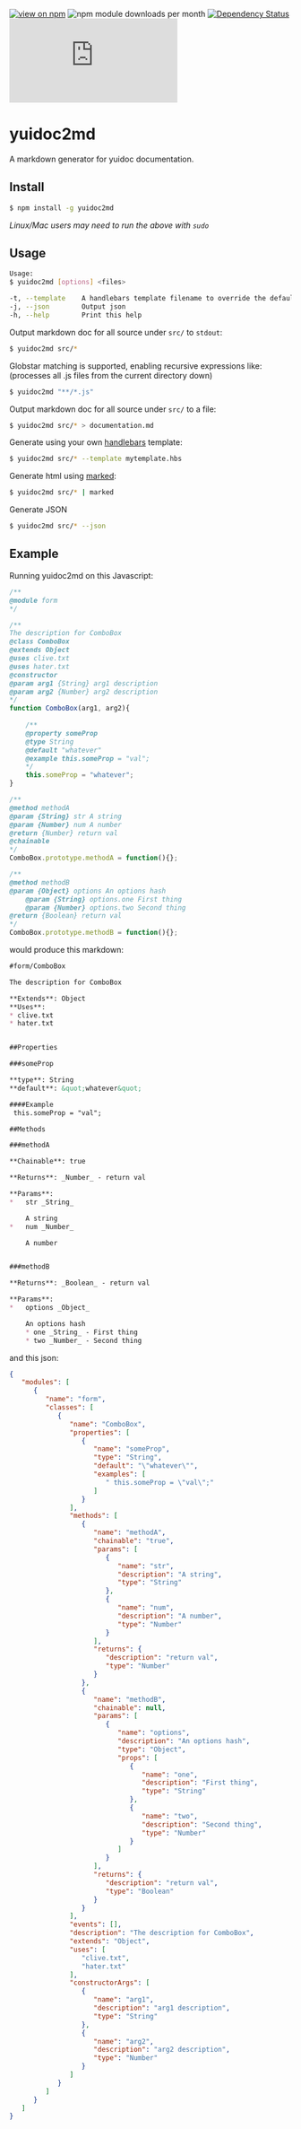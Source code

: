 [![view on npm](http://img.shields.io/npm/v/yuidoc2md.svg)](https://www.npmjs.org/package/yuidoc2md)
![npm module downloads per month](http://img.shields.io/npm/dm/yuidoc2md.svg)
[![Dependency Status](https://david-dm.org/75lb/yuidoc2md.svg)](https://david-dm.org/75lb/yuidoc2md)
![Analytics](https://ga-beacon.appspot.com/UA-27725889-14/yuidoc2md/README.md?pixel)

yuidoc2md
=========
A markdown generator for yuidoc documentation. 

Install
-------
```sh
$ npm install -g yuidoc2md
```

*Linux/Mac users may need to run the above with `sudo`*


Usage
-----
```sh
Usage:
$ yuidoc2md [options] <files>

-t, --template    A handlebars template filename to override the default
-j, --json        Output json
-h, --help        Print this help
```

Output markdown doc for all source under `src/` to `stdout`:
```sh
$ yuidoc2md src/*
```

Globstar matching is supported, enabling recursive expressions like: (processes all .js files from the current directory down)
```sh
$ yuidoc2md "**/*.js"
```

Output markdown doc for all source under `src/` to a file:
```sh
$ yuidoc2md src/* > documentation.md
```

Generate using your own [handlebars](http://handlebarsjs.com) template:
```sh
$ yuidoc2md src/* --template mytemplate.hbs
```

Generate html using [marked](https://github.com/chjj/marked):
```sh
$ yuidoc2md src/* | marked
```

Generate JSON
```sh
$ yuidoc2md src/* --json
```

Example
-------
Running yuidoc2md on this Javascript: 

```js
/**
@module form
*/

/**
The description for ComboBox
@class ComboBox
@extends Object
@uses clive.txt
@uses hater.txt
@constructor
@param arg1 {String} arg1 description
@param arg2 {Number} arg2 description
*/
function ComboBox(arg1, arg2){
    
    /**
    @property someProp
    @type String
    @default "whatever"
    @example this.someProp = "val";
    */
    this.someProp = "whatever";
}

/**
@method methodA
@param {String} str A string
@param {Number} num A number
@return {Number} return val
@chainable
*/
ComboBox.prototype.methodA = function(){};

/**
@method methodB
@param {Object} options An options hash
    @param {String} options.one First thing
    @param {Number} options.two Second thing
@return {Boolean} return val
*/
ComboBox.prototype.methodB = function(){};
```

would produce this markdown:

```md
#form/ComboBox

The description for ComboBox

**Extends**: Object  
**Uses**: 
* clive.txt
* hater.txt


##Properties

###someProp

**type**: String  
**default**: &quot;whatever&quot;

####Example
 this.someProp = "val";

##Methods

###methodA

**Chainable**: true

**Returns**: _Number_ - return val

**Params**:  
*   str _String_

    A string
*   num _Number_

    A number


###methodB

**Returns**: _Boolean_ - return val

**Params**:  
*   options _Object_

    An options hash
    * one _String_ - First thing
    * two _Number_ - Second thing
```

and this json:

```json
{
   "modules": [
      {
         "name": "form",
         "classes": [
            {
               "name": "ComboBox",
               "properties": [
                  {
                     "name": "someProp",
                     "type": "String",
                     "default": "\"whatever\"",
                     "examples": [
                        " this.someProp = \"val\";"
                     ]
                  }
               ],
               "methods": [
                  {
                     "name": "methodA",
                     "chainable": "true",
                     "params": [
                        {
                           "name": "str",
                           "description": "A string",
                           "type": "String"
                        },
                        {
                           "name": "num",
                           "description": "A number",
                           "type": "Number"
                        }
                     ],
                     "returns": {
                        "description": "return val",
                        "type": "Number"
                     }
                  },
                  {
                     "name": "methodB",
                     "chainable": null,
                     "params": [
                        {
                           "name": "options",
                           "description": "An options hash",
                           "type": "Object",
                           "props": [
                              {
                                 "name": "one",
                                 "description": "First thing",
                                 "type": "String"
                              },
                              {
                                 "name": "two",
                                 "description": "Second thing",
                                 "type": "Number"
                              }
                           ]
                        }
                     ],
                     "returns": {
                        "description": "return val",
                        "type": "Boolean"
                     }
                  }
               ],
               "events": [],
               "description": "The description for ComboBox",
               "extends": "Object",
               "uses": [
                  "clive.txt",
                  "hater.txt"
               ],
               "constructorArgs": [
                  {
                     "name": "arg1",
                     "description": "arg1 description",
                     "type": "String"
                  },
                  {
                     "name": "arg2",
                     "description": "arg2 description",
                     "type": "Number"
                  }
               ]
            }
         ]
      }
   ]
}
```
